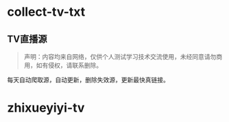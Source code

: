 # collect-tv-txt

## TV直播源
> 声明：内容均来自网络，仅供个人测试学习技术交流使用，未经同意请勿商用，如有侵权，请联系删除。

每天自动爬取源，自动更新，删除失效源，更新最快真链接。

# zhixueyiyi-tv
